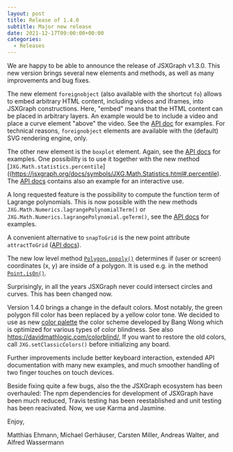 ```yaml
---
layout: post
title: Release of 1.4.0
subtitle: Major new release
date: 2021-12-17T09:00:00+00:00
categories:
  - Releases
---
```


We are happy to be able to announce the release of JSXGraph v1.3.0. This new version
brings several new elements and methods, as well as many improvements and bug fixes.

The new element `foreignobject` (also available with the shortcut `fo`) allows to
embed arbitrary HTML content, including videos and iframes, into JSXGraph constructions. Here, "embed" means that
the HTML content can be placed in arbitrary layers. An example would be to include a video and place a curve element
"above" the video. See the [API doc](https://jsxgraph.org/docs/symbols/ForeignObject.html) for examples.
For technical reasons, `foreignobject` elements are available with the (default) SVG rendering engine, only.

The other new element is the `boxplot` element. Again, see the [API docs](https://jsxgraph.org/docs/symbols/Boxplot.html) for examples.
One possibility is to use it together with the new method
[`JXG.Math.statistics.percentile`]((https://jsxgraph.org/docs/symbols/JXG.Math.Statistics.html#.percentile).
The [API docs](https://jsxgraph.org/docs/symbols/Boxplot.html) contains also an example for an interactive use.

A long requested feature is the possibility to compute the function term of Lagrange polynomials. This is now possible
with the new methods `JXG.Math.Numerics.lagrangePolynomialTerm()` or `JXG.Math.Numerics.lagrangePolynomial.geTerm()`, see
the [API docs](https://jsxgraph.org/docs/symbols/JXG.Math.Numerics.html#.lagrangePolynomialTerm) for examples.

A convenient alternative to `snapToGrid` is the new point attribute `attractToGrid` ([API docs](https://jsxgraph.org/docs/symbols/Point.html#attractToGrid)).

The new low level method [`Polygon.pnpoly()`](https://jsxgraph.org/docs/symbols/JXG.Polygon.html#pnpoly)
determines if (user or screen) coordinates (x, y) are inside of a polygon. It is used e.g. in the method
[`Point.isOn()`](https://jsxgraph.org/docs/symbols/JXG.Point.html#isOn).

Surprisingly, in all the years JSXGraph never could intersect circles and curves. This has been changed now.

Version 1.4.0 brings a change in the default colors. Most notably, the green polygon fill color has been replaced by a
yellow color tone. We decided to use as new [color palette](https://jsxgraph.org/docs/symbols/JXG.html#.paletteWong)
the color scheme developed by Bang Wong which is optimized for various types of color blindness.
See also <https://davidmathlogic.com/colorblind/>,
If you want to restore the old colors, call `JXG.setClassicColors()` before initializing any board.

Further improvements include better keyboard interaction, extended API documentation with many new examples, and much smoother
handling of two finger touches on touch devices.

Beside fixing quite a few bugs, also the the JSXGraph ecosystem has been overhauled:
The npm dependencies for development of JSXGraph have been much reduced, Travis testing has been reestablished and
unit testing has been reacivated. Now, we use Karma and Jasmine.

Enjoy,

Matthias Ehmann, Michael Gerhäuser, Carsten Miller, Andreas Walter, and Alfred Wassermann
